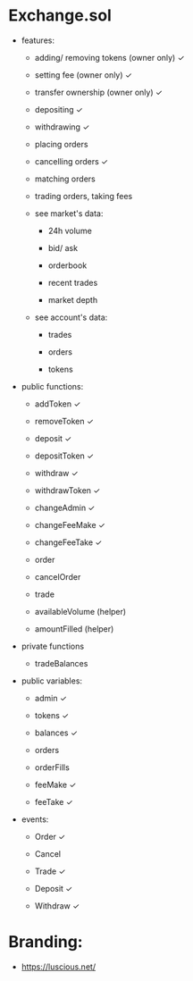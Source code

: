 # Exchange.sol

* features:

  * adding/ removing tokens (owner only) ✓

  * setting fee (owner only) ✓

  * transfer ownership (owner only) ✓

  * depositing ✓

  * withdrawing ✓

  * placing orders

  * cancelling orders ✓

  * matching orders

  * trading orders, taking fees

  * see market's data:

    * 24h volume

    * bid/ ask

    * orderbook

    * recent trades

    * market depth

  * see account's data:

    * trades

    * orders

    * tokens

* public functions:

  * addToken ✓

  * removeToken ✓

  * deposit ✓

  * depositToken ✓

  * withdraw ✓

  * withdrawToken ✓

  * changeAdmin ✓

  * changeFeeMake ✓

  * changeFeeTake ✓

  * order

  * cancelOrder

  * trade

  * availableVolume (helper)

  * amountFilled (helper)

* private functions

  * tradeBalances

* public variables:

  * admin ✓

  * tokens ✓

  * balances ✓

  * orders

  * orderFills

  * feeMake ✓

  * feeTake ✓

* events:

  * Order ✓

  * Cancel

  * Trade ✓

  * Deposit ✓

  * Withdraw ✓

# Branding:

* https://luscious.net/
